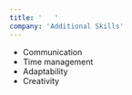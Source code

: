 ```yaml
---
title: '   '
company: 'Additional Skills'
---
```



- Communication
- Time management
- Adaptability
- Creativity

